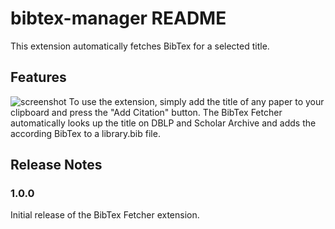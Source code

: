 # bibtex-manager README

This extension automatically fetches BibTex for a selected title. 

## Features
![screenshot](res/AddCitation.gif)
To use the extension, simply add the title of any paper to your clipboard and press the "Add Citation" button. The BibTex Fetcher automatically looks up the title on DBLP and Scholar Archive and adds the according BibTex to a library.bib file. 

## Release Notes
### 1.0.0

Initial release of the BibTex Fetcher extension. 
